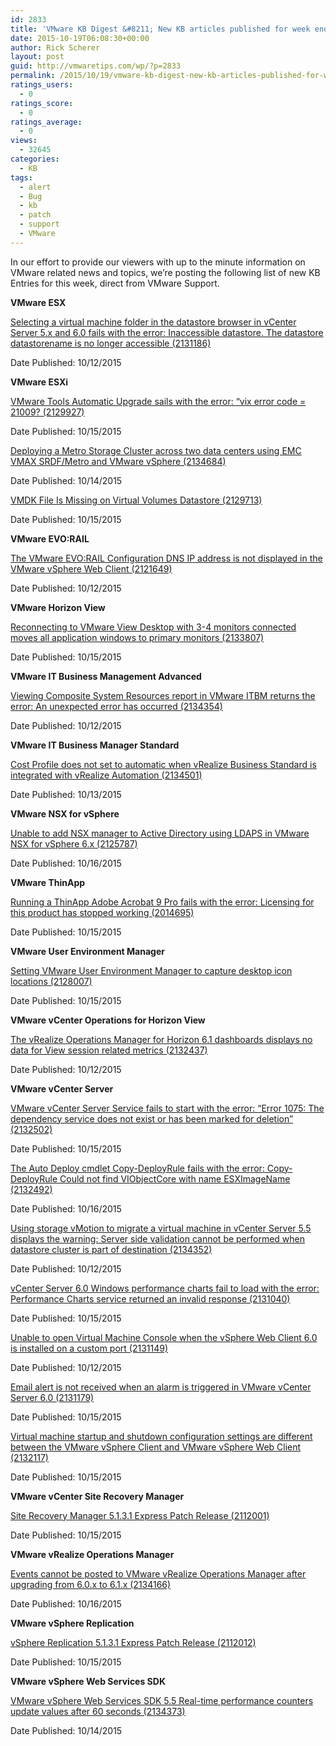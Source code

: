 ```yaml
---
id: 2833
title: 'VMware KB Digest &#8211; New KB articles published for week ending 10/17/15'
date: 2015-10-19T06:08:30+00:00
author: Rick Scherer
layout: post
guid: http://vmwaretips.com/wp/?p=2833
permalink: /2015/10/19/vmware-kb-digest-new-kb-articles-published-for-week-ending-101715/
ratings_users:
  - 0
ratings_score:
  - 0
ratings_average:
  - 0
views:
  - 32645
categories:
  - KB
tags:
  - alert
  - Bug
  - kb
  - patch
  - support
  - VMware
---
```

In our effort to provide our viewers with up to the minute information on VMware related news and topics, we&#8217;re posting the following list of new KB Entries for this week, direct from VMware Support.

<!--more-->

**VMware ESX**
  
[Selecting a virtual machine folder in the datastore browser in vCenter Server 5.x and 6.0 fails with the error: Inaccessible datastore. The datastore datastorename is no longer accessible (2131186)](http://vmw.re/1W26lKV)
  
Date Published: 10/12/2015

**VMware ESXi**
  
[VMware Tools Automatic Upgrade sails with the error: “vix error code = 21009? (2129927)](http://vmw.re/1MyH28U)
  
Date Published: 10/15/2015
  
[Deploying a Metro Storage Cluster across two data centers using EMC VMAX SRDF/Metro and VMware vSphere (2134684)](http://vmw.re/1W26j5N)
  
Date Published: 10/14/2015
  
[VMDK File Is Missing on Virtual Volumes Datastore (2129713)](http://vmw.re/1MyH2pa)
  
Date Published: 10/15/2015

**VMware EVO:RAIL**
  
[The VMware EVO:RAIL Configuration DNS IP address is not displayed in the VMware vSphere Web Client (2121649)](http://vmw.re/1W26oGl)
  
Date Published: 10/12/2015

**VMware Horizon View**
  
[Reconnecting to VMware View Desktop with 3-4 monitors connected moves all application windows to primary monitors (2133807)](http://vmw.re/1MyH2pc)
  
Date Published: 10/15/2015

**VMware IT Business Management Advanced**
  
[Viewing Composite System Resources report in VMware ITBM returns the error: An unexpected error has occurred (2134354)](http://vmw.re/1W26m1e)
  
Date Published: 10/12/2015

**VMware IT Business Manager Standard**
  
[Cost Profile does not set to automatic when vRealize Business Standard is integrated with vRealize Automation (2134501)](http://vmw.re/1MyH2pg)
  
Date Published: 10/13/2015

**VMware NSX for vSphere**
  
[Unable to add NSX manager to Active Directory using LDAPS in VMware NSX for vSphere 6.x (2125787)](http://vmw.re/1MyH4gS)
  
Date Published: 10/16/2015

**VMware ThinApp**
  
[Running a ThinApp Adobe Acrobat 9 Pro fails with the error: Licensing for this product has stopped working (2014695)](http://vmw.re/1W26m1g)
  
Date Published: 10/15/2015

**VMware User Environment Manager**
  
[Setting VMware User Environment Manager to capture desktop icon locations (2128007)](http://vmw.re/1MyH2pi)
  
Date Published: 10/15/2015

**VMware vCenter Operations for Horizon View**
  
[The vRealize Operations Manager for Horizon 6.1 dashboards displays no data for View session related metrics (2132437)](http://vmw.re/1W26m1i)
  
Date Published: 10/12/2015

**VMware vCenter Server**
  
[VMware vCenter Server Service fails to start with the error: “Error 1075: The dependency service does not exist or has been marked for deletion” (2132502)](http://vmw.re/1MyH2pk)
  
Date Published: 10/15/2015
  
[The Auto Deploy cmdlet Copy-DeployRule fails with the error: Copy-DeployRule Could not find VIObjectCore with name ESXImageName (2132492)](http://vmw.re/1MyH4gU)
  
Date Published: 10/16/2015
  
[Using storage vMotion to migrate a virtual machine in vCenter Server 5.5 displays the warning: Server side validation cannot be performed when datastore cluster is part of destination (2134352)](http://vmw.re/1MyH4gW)
  
Date Published: 10/12/2015
  
[vCenter Server 6.0 Windows performance charts fail to load with the error: Performance Charts service returned an invalid response (2131040)](http://vmw.re/1MyH4gY)
  
Date Published: 10/15/2015
  
[Unable to open Virtual Machine Console when the vSphere Web Client 6.0 is installed on a custom port (2131149)](http://vmw.re/1MyH2po)
  
Date Published: 10/12/2015
  
[Email alert is not received when an alarm is triggered in VMware vCenter Server 6.0 (2131179)](http://vmw.re/1MyH4h4)
  
Date Published: 10/15/2015
  
[Virtual machine startup and shutdown configuration settings are different between the VMware vSphere Client and VMware vSphere Web Client (2132117)](http://vmw.re/1MyH4xk)
  
Date Published: 10/15/2015

**VMware vCenter Site Recovery Manager**
  
[Site Recovery Manager 5.1.3.1 Express Patch Release (2112001)](http://vmw.re/1MyH2FG)
  
Date Published: 10/15/2015

**VMware vRealize Operations Manager**
  
[Events cannot be posted to VMware vRealize Operations Manager after upgrading from 6.0.x to 6.1.x (2134166)](http://vmw.re/1MyH2FK)
  
Date Published: 10/16/2015

**VMware vSphere Replication**
  
[vSphere Replication 5.1.3.1 Express Patch Release (2112012)](http://vmw.re/1MyH2FM)
  
Date Published: 10/15/2015

**VMware vSphere Web Services SDK**
  
[VMware vSphere Web Services SDK 5.5 Real-time performance counters update values after 60 seconds (2134373)](http://vmw.re/1MyH4xq)
  
Date Published: 10/14/2015